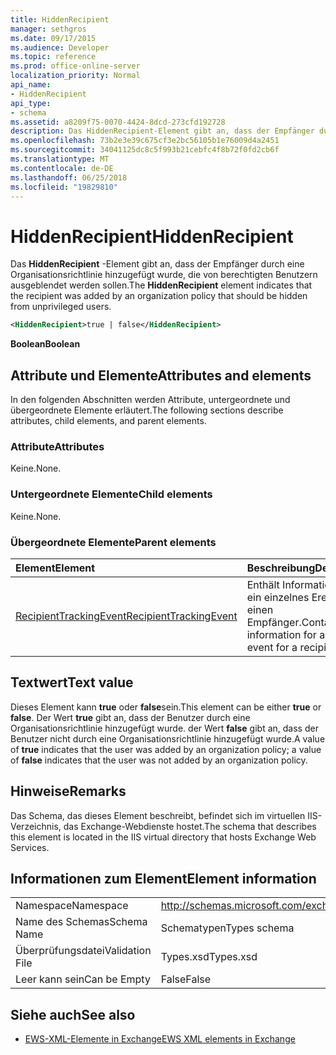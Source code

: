 ```yaml
---
title: HiddenRecipient
manager: sethgros
ms.date: 09/17/2015
ms.audience: Developer
ms.topic: reference
ms.prod: office-online-server
localization_priority: Normal
api_name:
- HiddenRecipient
api_type:
- schema
ms.assetid: a8209f75-0070-4424-8dcd-273cfd192728
description: Das HiddenRecipient-Element gibt an, dass der Empfänger durch eine Organisationsrichtlinie hinzugefügt wurde, die von berechtigten Benutzern ausgeblendet werden sollen.
ms.openlocfilehash: 73b2e3e39c675cf3e2bc56105b1e76009d4a2451
ms.sourcegitcommit: 34041125dc8c5f993b21cebfc4f8b72f0fd2cb6f
ms.translationtype: MT
ms.contentlocale: de-DE
ms.lasthandoff: 06/25/2018
ms.locfileid: "19829810"
---
```

# <a name="hiddenrecipient"></a><span data-ttu-id="0d29f-103">HiddenRecipient</span><span class="sxs-lookup"><span data-stu-id="0d29f-103">HiddenRecipient</span></span>

<span data-ttu-id="0d29f-104">Das **HiddenRecipient** -Element gibt an, dass der Empfänger durch eine Organisationsrichtlinie hinzugefügt wurde, die von berechtigten Benutzern ausgeblendet werden sollen.</span><span class="sxs-lookup"><span data-stu-id="0d29f-104">The **HiddenRecipient** element indicates that the recipient was added by an organization policy that should be hidden from unprivileged users.</span></span> 
  
```XML
<HiddenRecipient>true | false</HiddenRecipient>
```

 <span data-ttu-id="0d29f-105">**Boolean**</span><span class="sxs-lookup"><span data-stu-id="0d29f-105">**Boolean**</span></span>
## <a name="attributes-and-elements"></a><span data-ttu-id="0d29f-106">Attribute und Elemente</span><span class="sxs-lookup"><span data-stu-id="0d29f-106">Attributes and elements</span></span>

<span data-ttu-id="0d29f-107">In den folgenden Abschnitten werden Attribute, untergeordnete und übergeordnete Elemente erläutert.</span><span class="sxs-lookup"><span data-stu-id="0d29f-107">The following sections describe attributes, child elements, and parent elements.</span></span>
  
### <a name="attributes"></a><span data-ttu-id="0d29f-108">Attribute</span><span class="sxs-lookup"><span data-stu-id="0d29f-108">Attributes</span></span>

<span data-ttu-id="0d29f-109">Keine.</span><span class="sxs-lookup"><span data-stu-id="0d29f-109">None.</span></span>
  
### <a name="child-elements"></a><span data-ttu-id="0d29f-110">Untergeordnete Elemente</span><span class="sxs-lookup"><span data-stu-id="0d29f-110">Child elements</span></span>

<span data-ttu-id="0d29f-111">Keine.</span><span class="sxs-lookup"><span data-stu-id="0d29f-111">None.</span></span>
  
### <a name="parent-elements"></a><span data-ttu-id="0d29f-112">Übergeordnete Elemente</span><span class="sxs-lookup"><span data-stu-id="0d29f-112">Parent elements</span></span>

|<span data-ttu-id="0d29f-113">**Element**</span><span class="sxs-lookup"><span data-stu-id="0d29f-113">**Element**</span></span>|<span data-ttu-id="0d29f-114">**Beschreibung**</span><span class="sxs-lookup"><span data-stu-id="0d29f-114">**Description**</span></span>|
|:-----|:-----|
|[<span data-ttu-id="0d29f-115">RecipientTrackingEvent</span><span class="sxs-lookup"><span data-stu-id="0d29f-115">RecipientTrackingEvent</span></span>](recipienttrackingevent.md) <br/> |<span data-ttu-id="0d29f-116">Enthält Informationen für ein einzelnes Ereignis für einen Empfänger.</span><span class="sxs-lookup"><span data-stu-id="0d29f-116">Contains information for a single event for a recipient.</span></span>  <br/> |
   
## <a name="text-value"></a><span data-ttu-id="0d29f-117">Textwert</span><span class="sxs-lookup"><span data-stu-id="0d29f-117">Text value</span></span>

<span data-ttu-id="0d29f-118">Dieses Element kann **true** oder **false**sein.</span><span class="sxs-lookup"><span data-stu-id="0d29f-118">This element can be either **true** or **false**.</span></span> <span data-ttu-id="0d29f-119">Der Wert **true** gibt an, dass der Benutzer durch eine Organisationsrichtlinie hinzugefügt wurde. der Wert **false** gibt an, dass der Benutzer nicht durch eine Organisationsrichtlinie hinzugefügt wurde.</span><span class="sxs-lookup"><span data-stu-id="0d29f-119">A value of **true** indicates that the user was added by an organization policy; a value of **false** indicates that the user was not added by an organization policy.</span></span> 
  
## <a name="remarks"></a><span data-ttu-id="0d29f-120">Hinweise</span><span class="sxs-lookup"><span data-stu-id="0d29f-120">Remarks</span></span>

<span data-ttu-id="0d29f-121">Das Schema, das dieses Element beschreibt, befindet sich im virtuellen IIS-Verzeichnis, das Exchange-Webdienste hostet.</span><span class="sxs-lookup"><span data-stu-id="0d29f-121">The schema that describes this element is located in the IIS virtual directory that hosts Exchange Web Services.</span></span>
  
## <a name="element-information"></a><span data-ttu-id="0d29f-122">Informationen zum Element</span><span class="sxs-lookup"><span data-stu-id="0d29f-122">Element information</span></span>

|||
|:-----|:-----|
|<span data-ttu-id="0d29f-123">Namespace</span><span class="sxs-lookup"><span data-stu-id="0d29f-123">Namespace</span></span>  <br/> |http://schemas.microsoft.com/exchange/services/2006/types  <br/> |
|<span data-ttu-id="0d29f-124">Name des Schemas</span><span class="sxs-lookup"><span data-stu-id="0d29f-124">Schema Name</span></span>  <br/> |<span data-ttu-id="0d29f-125">Schematypen</span><span class="sxs-lookup"><span data-stu-id="0d29f-125">Types schema</span></span>  <br/> |
|<span data-ttu-id="0d29f-126">Überprüfungsdatei</span><span class="sxs-lookup"><span data-stu-id="0d29f-126">Validation File</span></span>  <br/> |<span data-ttu-id="0d29f-127">Types.xsd</span><span class="sxs-lookup"><span data-stu-id="0d29f-127">Types.xsd</span></span>  <br/> |
|<span data-ttu-id="0d29f-128">Leer kann sein</span><span class="sxs-lookup"><span data-stu-id="0d29f-128">Can be Empty</span></span>  <br/> |<span data-ttu-id="0d29f-129">False</span><span class="sxs-lookup"><span data-stu-id="0d29f-129">False</span></span>  <br/> |
   
## <a name="see-also"></a><span data-ttu-id="0d29f-130">Siehe auch</span><span class="sxs-lookup"><span data-stu-id="0d29f-130">See also</span></span>



- [<span data-ttu-id="0d29f-131">EWS-XML-Elemente in Exchange</span><span class="sxs-lookup"><span data-stu-id="0d29f-131">EWS XML elements in Exchange</span></span>](ews-xml-elements-in-exchange.md)

